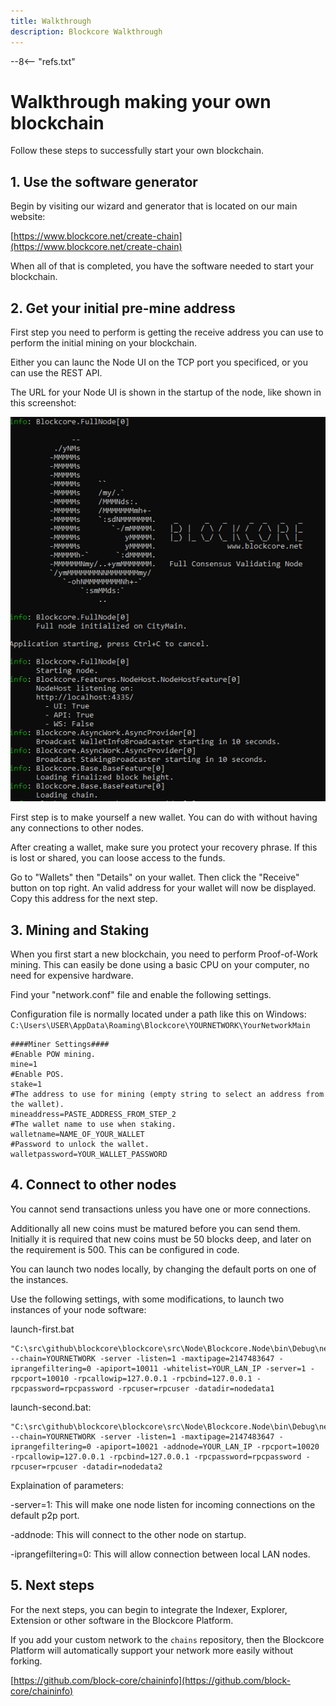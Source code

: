 ```yaml
---
title: Walkthrough
description: Blockcore Walkthrough
---
```


--8<-- "refs.txt"

# Walkthrough making your own blockchain

Follow these steps to successfully start your own blockchain.

## 1. Use the software generator

Begin by visiting our wizard and generator that is located on our main website:

[https://www.blockcore.net/create-chain](https://www.blockcore.net/create-chain)

When all of that is completed, you have the software needed to start your blockchain.

## 2. Get your initial pre-mine address

First step you need to perform is getting the receive address you can use to perform the initial mining on your blockchain.

Either you can launc the Node UI on the TCP port you specificed, or you can use the REST API.

The URL for your Node UI is shown in the startup of the node, like shown in this screenshot:

![](/img/node-startup-log.png)

First step is to make yourself a new wallet. You can do with without having any connections to other nodes.

After creating a wallet, make sure you protect your recovery phrase. If this is lost or shared, you can loose access to the funds.

Go to "Wallets" then "Details" on your wallet. Then click the "Receive" button on top right. An valid address for your wallet will now be displayed. Copy this address for the next step.

## 3. Mining and Staking

When you first start a new blockchain, you need to perform Proof-of-Work mining. This can easily be done using a basic CPU on your computer, no need for expensive hardware.

Find your "network.conf" file and enable the following settings.

Configuration file is normally located under a path like this on Windows: `C:\Users\USER\AppData\Roaming\Blockcore\YOURNETWORK\YourNetworkMain`

```
####Miner Settings####
#Enable POW mining.
mine=1
#Enable POS.
stake=1
#The address to use for mining (empty string to select an address from the wallet).
mineaddress=PASTE_ADDRESS_FROM_STEP_2
#The wallet name to use when staking.
walletname=NAME_OF_YOUR_WALLET
#Password to unlock the wallet.
walletpassword=YOUR_WALLET_PASSWORD
```

## 4. Connect to other nodes

You cannot send transactions unless you have one or more connections.

Additionally all new coins must be matured before you can send them. Initially it is required that new coins must be 50 blocks deep, and later on the requirement is 500. This can be configured in code.

You can launch two nodes locally, by changing the default ports on one of the instances.

Use the following settings, with some modifications, to launch two instances of your node software:

launch-first.bat

```
"C:\src\github\blockcore\blockcore\src\Node\Blockcore.Node\bin\Debug\netcoreapp3.1\Blockcore.Node.exe" --chain=YOURNETWORK -server -listen=1 -maxtipage=2147483647 -iprangefiltering=0 -apiport=10011 -whitelist=YOUR_LAN_IP -server=1 -rpcport=10010 -rpcallowip=127.0.0.1 -rpcbind=127.0.0.1 -rpcpassword=rpcpassword -rpcuser=rpcuser -datadir=nodedata1
```

launch-second.bat:

```
"C:\src\github\blockcore\blockcore\src\Node\Blockcore.Node\bin\Debug\netcoreapp3.1\Blockcore.Node.exe" --chain=YOURNETWORK -server -listen=1 -maxtipage=2147483647 -iprangefiltering=0 -apiport=10021 -addnode=YOUR_LAN_IP -rpcport=10020 -rpcallowip=127.0.0.1 -rpcbind=127.0.0.1 -rpcpassword=rpcpassword -rpcuser=rpcuser -datadir=nodedata2
```

Explaination of parameters:

-server=1: This will make one node listen for incoming connections on the default p2p port.

-addnode: This will connect to the other node on startup.

-iprangefiltering=0: This will allow connection between local LAN nodes.

## 5. Next steps

For the next steps, you can begin to integrate the Indexer, Explorer, Extension or other software in the Blockcore Platform.

If you add your custom network to the `chains` repository, then the Blockcore Platform will automatically support your network more easily without forking.

[https://github.com/block-core/chaininfo](https://github.com/block-core/chaininfo)
